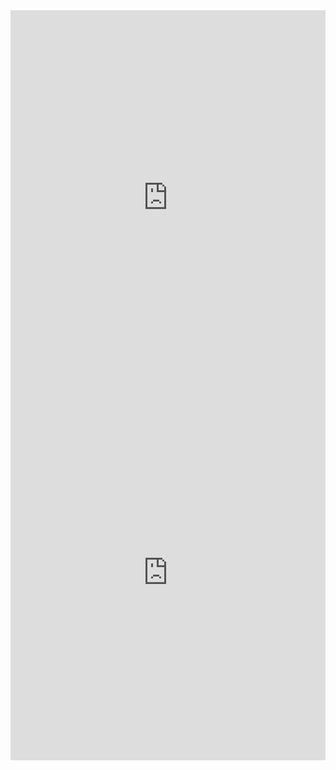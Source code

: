 <iframe src="https://hexgl.bkcore.com/play/" width="100%" height="600" frameborder="0" allowfullscreen></iframe>

<iframe src="https://codeincomplete.com/games/tetris/" width="100%" height="600" frameborder="0" allowfullscreen></iframe>

